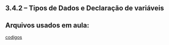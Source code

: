 ## 3.4.2 – Tipos de Dados e Declaração de variáveis

## Arquivos usados em aula:

[codigos](/typescript/codigos)